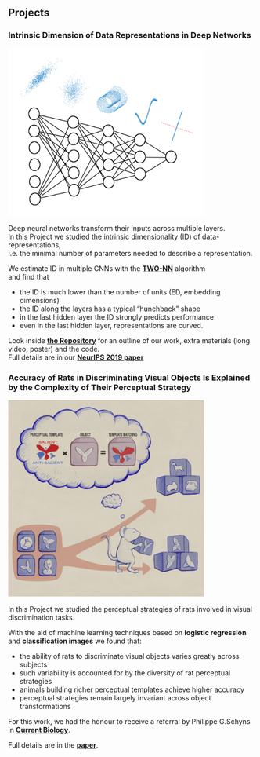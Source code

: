 
## Projects


### Intrinsic Dimension of Data Representations in Deep Networks


<img src="/figs/intrinsic_dimension/wrap_up_no_letters.png" alt="Drawing" style="width: 400px;"/>


Deep neural networks transform their inputs across multiple layers.<br/>
In this Project we studied the intrinsic dimensionality (ID) of data-representations,<br/>
i.e. the minimal number of parameters needed to describe a representation.<br/>

We estimate ID in multiple CNNs with the [**TWO-NN**](https://www.nature.com/articles/s41598-017-11873-y) algorithm<br/>
and find that<br/>

- the ID is much lower than the number of units (ED, embedding dimensions)
- the ID along the layers has a typical “hunchback” shape
- in the last hidden layer the ID strongly predicts performance
- even in the last hidden layer, representations are curved.

Look inside [**the Repository**](https://github.com/ansuini/IntrinsicDimDeep) for an outline of our work, extra materials (long video, poster) and the code.<br/> 
Full details are in our [**NeurIPS 2019 paper**](https://arxiv.org/abs/1905.12784)


### Accuracy of Rats in Discriminating Visual Objects Is Explained by the Complexity of Their Perceptual Strategy

<img src="/figs/decision_images/summary.jpg" alt="Drawing" style="width: 400px;"/>

In this Project we studied the perceptual strategies of rats involved in
visual discrimination tasks.

With the aid of machine learning techniques based on **logistic regression**
and **classification images** we found that:

- the ability of rats to discriminate visual objects varies greatly across subjects
- such variability is accounted for by the diversity of rat perceptual strategies
- animals building richer perceptual templates achieve higher accuracy
- perceptual strategies remain largely invariant across object transformations


For this work, we had the honour to receive a referral by Philippe G.Schyns in [**Current Biology**](https://www.sciencedirect.com/science/article/pii/S0960982218302446).

Full details are in the [**paper**](https://www.sciencedirect.com/science/article/pii/S0960982218302227).
